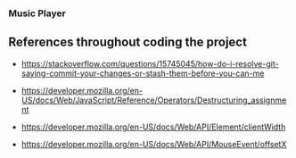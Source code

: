 ### Music Player

## References throughout coding the project

- https://stackoverflow.com/questions/15745045/how-do-i-resolve-git-saying-commit-your-changes-or-stash-them-before-you-can-me

- https://developer.mozilla.org/en-US/docs/Web/JavaScript/Reference/Operators/Destructuring_assignment

- https://developer.mozilla.org/en-US/docs/Web/API/Element/clientWidth

- https://developer.mozilla.org/en-US/docs/Web/API/MouseEvent/offsetX